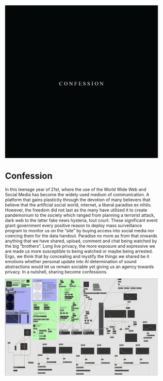 ![gif](spacial_output_diagram.gif)

# Confession

In this teenage year of 21st, where the use of the World Wide Web and Social Media has become the widely used medium of communication. A platform that gains plasticity through the devotion of many believers that believe that the artificial social world, internet, a liberal paradise ex nihilo. However, the freedom did not last as the many have utilized it to create pandemonium to the society which ranged from planning a terrorist attack, dark web to the latter fake news hysteria, tout court. These significant event grant government every positive reason to deploy mass surveillance program to monitor us on the “site” by buying access into social media nor coercing them for the data handout. Paradise no more as from that onwards anything that we have shared, upload, comment and chat being watched by the big “brothers”. Long live privacy, the more exposure and expressive we are made us more susceptible to being watched or maybe being arrested. Ergo, we think that by concealing and mystify the things we shared be it emotions whether personal update into AI determination of sound abstractions would let us remain sociable yet giving us an agency towards privacy. In a nutshell, sharing become confessions. 






![max screenshot](max_flow_diagram.png)
